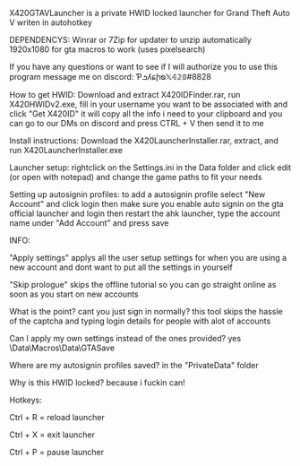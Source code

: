 X420GTAVLauncher is a private HWID locked launcher for Grand Theft Auto V writen in autohotkey

DEPENDENCYS:
Winrar or 7Zip for updater to unzip automatically
1920x1080 for gta macros to work (uses pixelsearch)

If you have any questions or want to see if I will authorize you to use this program message me on discord: Ƥܭʎɕիᴓ𝕏𝟜𝟚𝟘#8828

How to get HWID:
Download and extract X420IDFinder.rar, run X420HWIDv2.exe, fill in your username you want to be associated with and click "Get X420ID"
it will copy all the info i need to your clipboard and you can go to our DMs on discord and press CTRL + V then send it to me

Install instructions:
Download the X420LauncherInstaller.rar, extract, and run X420LauncherInstaller.exe

Launcher setup:
rightclick on the Settings.ini in the Data folder and click edit (or open with notepad) and change the game paths to fit your needs


Setting up autosignin profiles:
to add a autosignin profile select "New Account" and click login then make sure you enable auto signin on the gta official launcher and login
then restart the ahk launcher, type the account name under "Add Account" and press save


INFO:

"Apply settings" applys all the user setup settings for when you are using a new account and dont want to put all the settings in yourself

"Skip prologue" skips the offline tutorial so you can go straight online as soon as you start on new accounts

What is the point? cant you just sign in normally? this tool skips the hassle of the captcha and typing login details for people with alot of accounts

Can I apply my own settings instead of the ones provided? yes \Data\Macros\Data\GTASave

Where are my autosignin profiles saved? in the "PrivateData" folder

Why is this HWID locked? because i fuckin can!

Hotkeys:

Ctrl + R = reload launcher

Ctrl + X = exit launcher

Ctrl + P = pause launcher
